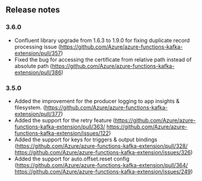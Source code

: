 ## Release notes
<!-- Please add your release notes in the following format:
- My change description (#PR/#issue)
-->

### 3.6.0
- Confluent library upgrade from 1.6.3 to 1.9.0 for fixing duplicate record processing issue (https://github.com/Azure/azure-functions-kafka-extension/pull/357)
- Fixed the bug for accessing the certificate from relative path instead of absolute path (https://github.com/Azure/azure-functions-kafka-extension/pull/386)

### 3.5.0
- Added the improvement for the producer logging to app insights & filesystem. (https://github.com/Azure/azure-functions-kafka-extension/pull/377)
- Added the support for the retry feature (https://github.com/Azure/azure-functions-kafka-extension/pull/363/ https://github.com/Azure/azure-functions-kafka-extension/issues/122)
- Added the support for keys for triggers & output bindings (https://github.com/Azure/azure-functions-kafka-extension/pull/328/ https://github.com/Azure/azure-functions-kafka-extension/issues/326)
- Added the support for auto.offset.reset config (https://github.com/Azure/azure-functions-kafka-extension/pull/364/ https://github.com/Azure/azure-functions-kafka-extension/issues/249)